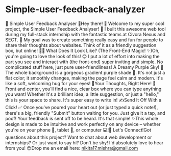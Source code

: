 # Simple-user-feedback-analyzer
🌟 Simple User Feedback Analyser 🌟Hey there! 👋 Welcome to my super cool project, the Simple User Feedback Analyser! 🎉 I built this awesome web tool during my full-stack internship with the fantastic teams at Civora Nexus and SECT. 🚀 My goal was to create something really easy and fun for people to share their thoughts about websites. Think of it as a friendly suggestion box, but online! 💬🎨 What Does It Look Like? (The Front-End Magic! ✨)Oh, you're going to love the look of this! 😍 I put a lot of effort into making the part you see and interact with (the front-end) super inviting and simple. No complicated stuff here, just pure user-friendliness! A Dreamy Purple Sky! 🌌 The whole background is a gorgeous gradient purple shade 💜. It's not just a flat color; it smoothly changes, making the page feel calm and modern. It's like a soft, welcoming hug for your eyes! 👀Your Thoughts, Right Here! 📝 Front and center, you'll find a nice, clear box where you can type anything you want! Whether it's a brilliant idea, a little suggestion, or just a "hello," this is your space to share. It's super easy to write in! ✍️Send It Off With a Click! ✅ Once you've poured your heart out (or just typed a quick note!), there's a big, friendly "Submit" button waiting for you. Just give it a tap, and poof! Your feedback is sent off to be heard. It's that simple! ✨This whole design is made to be intuitive and work perfectly on any device – whether you're on your phone 📱, tablet 🤳, or computer 💻!💌 Let's Connect!Got questions about this project? Want to chat about web development or internships? Or just want to say hi? Don't be shy! I'd absolutely love to hear from you! 😊Drop me an email here: nikita17.mishra@gmail.com
